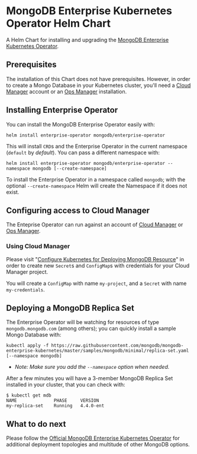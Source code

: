 # MongoDB Enterprise Kubernetes Operator Helm Chart

A Helm Chart for installing and upgrading the [MongoDB Enterprise
Kubernetes Operator](https://github.com/mongodb/mongodb-enterprise-kubernetes).

## Prerequisites

The installation of this Chart does not have prerequisites. However, in order to
create a Mongo Database in your Kubernetes cluster, you'll need a [Cloud
Manager](https://cloud.mongodb.com) account or an [Ops
Manager](https://www.mongodb.com/products/ops-manager) installation.

## Installing Enterprise Operator

You can install the MongoDB Enterprise Operator easily with:

``` shell
helm install enterprise-operator mongodb/enterprise-operator
```

This will install `CRD`s and the Enterprise Operator in the current namespace
(`default` by _default_). You can pass a different namespace with:

``` shell
helm install enterprise-operator mongodb/enterprise-operator --namespace mongodb [--create-namespace]
```

To install the Enterprise Operator in a namespace called `mongodb`; with the
optional `--create-namespace` Helm will create the Namespace if it does not exist.

## Configuring access to Cloud Manager

The Enteprise Operator can run against an account of [Cloud
Manager](https://cloud.mongodb.com) or [Ops
Manager](https://www.mongodb.com/products/ops-manager).

### Using Cloud Manager

Please visit "[Configure Kubernetes for Deploying MongoDB
Resource](https://docs.cloudmanager.mongodb.com/tutorial/nav/k8s-config-for-mdb-resource/)"
in order to create new `Secret`s and `ConfigMap`s with credentials for your
Cloud Manager project.

You will create a `ConfigMap` with name `my-project`, and a `Secret` with name
`my-credentials`.

## Deploying a MongoDB Replica Set

The Enterprise Operator will be watching for resources of type
`mongodb.mongodb.com` (among others); you can quickly install
a sample Mongo Database with:

``` shell
kubectl apply -f https://raw.githubusercontent.com/mongodb/mongodb-enterprise-kubernetes/master/samples/mongodb/minimal/replica-set.yaml [--namespace mongodb]
```

- _Note: Make sure you add the `--namespace` option when needed._

After a few minutes you will have a 3-member MongoDB Replica Set installed in
your cluster, that you can check with:

``` shell
$ kubectl get mdb
NAME              PHASE     VERSION
my-replica-set    Running   4.4.0-ent
```

## What to do next

Please follow the [Official MongoDB Enterprise Kubernetes
Operator](https://docs.mongodb.com/kubernetes-operator/stable/) for additional
deployment topologies and multitude of other MongoDB options.
